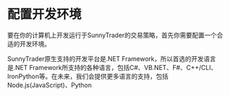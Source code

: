 # 配置开发环境

要在你的计算机上开发运行于SunnyTrader的交易策略，首先你需要配置一个合适的开发环境。

SunnyTrader原生支持的开发平台是.NET Framework，所以首选的开发语言是.NET Framework所支持的各种语言，包括C\#、VB.NET、F\#、C++/CLI、IronPython等。在未来，我们会提供更多语言的支持，包括Node.js\(JavaScript\)、Python

